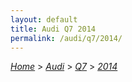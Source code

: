 ```yaml
---
layout: default
title: Audi Q7 2014
permalink: /audi/q7/2014/
---
```

[*Home*](/) > [*Audi*](/audi/) > [*Q7*](/audi/q7/) > [*2014*](/audi/q7/2014/)

